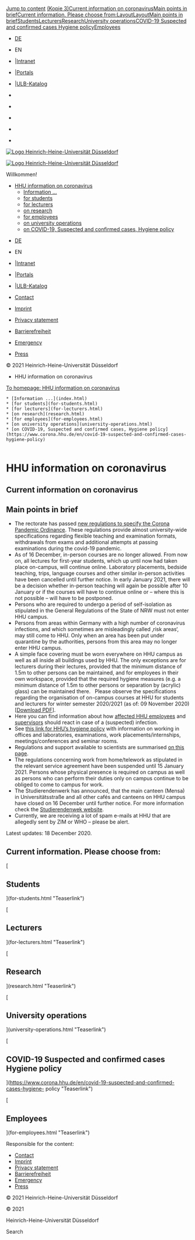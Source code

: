 [Jump to
content](index.html%3FC=D%252525252525252525253BO%252525252525252525253DA%25252525253FC%25252525253DD%252525252525252525253BO%252525252525252525253DA%25252525253FC%25252525253DD%252525252525252525253BO%252525252525252525253DA%25252525253FC%2525252525.html#content)
[(Kopie
3)](index.html%3FC=D%252525252525252525253BO%252525252525252525253DA%25252525253FC%25252525253DD%252525252525252525253BO%252525252525252525253DA%25252525253FC%25252525253DD%252525252525252525253BO%252525252525252525253DA%25252525253FC%2525252525.html#c452574)[Current
information on
coronavirus](index.html%3FC=D%252525252525252525253BO%252525252525252525253DA%25252525253FC%25252525253DD%252525252525252525253BO%252525252525252525253DA%25252525253FC%25252525253DD%252525252525252525253BO%252525252525252525253DA%25252525253FC%2525252525.html#c438623)[Main
points in
brief](index.html%3FC=D%252525252525252525253BO%252525252525252525253DA%25252525253FC%25252525253DD%252525252525252525253BO%252525252525252525253DA%25252525253FC%25252525253DD%252525252525252525253BO%252525252525252525253DA%25252525253FC%2525252525.html#c438625)[Current
information. Please choose
from:](index.html%3FC=D%252525252525252525253BO%252525252525252525253DA%25252525253FC%25252525253DD%252525252525252525253BO%252525252525252525253DA%25252525253FC%25252525253DD%252525252525252525253BO%252525252525252525253DA%25252525253FC%2525252525.html#c438626)[Layout](index.html%3FC=D%252525252525252525253BO%252525252525252525253DA%25252525253FC%25252525253DD%252525252525252525253BO%252525252525252525253DA%25252525253FC%25252525253DD%252525252525252525253BO%252525252525252525253DA%25252525253FC%2525252525.html#c438630)[Layout](index.html%3FC=D%252525252525252525253BO%252525252525252525253DA%25252525253FC%25252525253DD%252525252525252525253BO%252525252525252525253DA%25252525253FC%25252525253DD%252525252525252525253BO%252525252525252525253DA%25252525253FC%2525252525.html#c438636)[Main
points in
brief](index.html%3FC=D%252525252525252525253BO%252525252525252525253DA%25252525253FC%25252525253DD%252525252525252525253BO%252525252525252525253DA%25252525253FC%25252525253DD%252525252525252525253BO%252525252525252525253DA%25252525253FC%2525252525.html#c438624)[Students](index.html%3FC=D%252525252525252525253BO%252525252525252525253DA%25252525253FC%25252525253DD%252525252525252525253BO%252525252525252525253DA%25252525253FC%25252525253DD%252525252525252525253BO%252525252525252525253DA%25252525253FC%2525252525.html#c450914)[Lecturers](index.html%3FC=D%252525252525252525253BO%252525252525252525253DA%25252525253FC%25252525253DD%252525252525252525253BO%252525252525252525253DA%25252525253FC%25252525253DD%252525252525252525253BO%252525252525252525253DA%25252525253FC%2525252525.html#c452734)[Research](index.html%3FC=D%252525252525252525253BO%252525252525252525253DA%25252525253FC%25252525253DD%252525252525252525253BO%252525252525252525253DA%25252525253FC%25252525253DD%252525252525252525253BO%252525252525252525253DA%25252525253FC%2525252525.html#c452752)[University
operations](index.html%3FC=D%252525252525252525253BO%252525252525252525253DA%25252525253FC%25252525253DD%252525252525252525253BO%252525252525252525253DA%25252525253FC%25252525253DD%252525252525252525253BO%252525252525252525253DA%25252525253FC%2525252525.html#c452848)[COVID-19
Suspected and confirmed cases Hygiene
policy](index.html%3FC=D%252525252525252525253BO%252525252525252525253DA%25252525253FC%25252525253DD%252525252525252525253BO%252525252525252525253DA%25252525253FC%25252525253DD%252525252525252525253BO%252525252525252525253DA%25252525253FC%2525252525.html#c452849)[Employees](index.html%3FC=D%252525252525252525253BO%252525252525252525253DA%25252525253FC%25252525253DD%252525252525252525253BO%252525252525252525253DA%25252525253FC%25252525253DD%252525252525252525253BO%252525252525252525253DA%25252525253FC%2525252525.html#c452753)

  * [DE](../../corona.hhu.de/index.html)
  * EN
  * |[Intranet](https://www.mitarbeiter.hhu.de/ "Intranet")
  * |[Portals](https://portale.hhu.de "Portals")
  * |[ULB-Katalog](https://katalog.ulb.hhu.de "ULB-Katalog")

  * [](https://www.facebook.com/HHU.de/ "Facebook")
  * [](https://www.linkedin.com/school/heinrich-heine-universitat-dusseldorf/ "LinkedIn")
  * [](https://www.youtube.com/channel/UCz78Aka2Ukfo2S5KfXApTiw "YouTube")
  * [](https://twitter.com/HHU_de "Twitter")
  * [](https://www.instagram.com/hhu_de/ "Instagram")

[![Logo Heinrich-Heine-Universität
Düsseldorf](https://www.corona.hhu.de/typo3conf/ext/wiminno/Resources/Public/img/hhu_logo.png)](https://www.hhu.de/en/)

[![Logo Heinrich-Heine-Universität
Düsseldorf](https://www.corona.hhu.de/typo3conf/ext/wiminno/Resources/Public/img/hhu_logo_mobil.png)](https://www.hhu.de)

Willkommen!

  * [HHU information on coronavirus](index.html)
    * [Information ...](index.html)
    * [for students](for-students.html)
    * [for lecturers](for-lecturers.html)
    * [on research](research.html)
    * [for employees](for-employees.html)
    * [on university operations](university-operations.html)
    * [on COVID-19, Suspected and confirmed cases, Hygiene policy](https://www.corona.hhu.de/en/covid-19-suspected-and-confirmed-cases-hygiene-policy)

[](https://www.facebook.com/HHU.de/ "Facebook")
[](https://www.linkedin.com/school/heinrich-heine-universitat-dusseldorf/
"LinkedIn") [](https://www.youtube.com/channel/UCz78Aka2Ukfo2S5KfXApTiw
"YouTube") [](https://twitter.com/HHU_de "Twitter")
[](https://www.instagram.com/hhu_de/ "Instagram")

  * [DE](../../corona.hhu.de/index.html)
  * EN
  * |[Intranet](https://www.mitarbeiter.hhu.de/ "Intranet")
  * |[Portals](https://portale.hhu.de "Portals")
  * |[ULB-Katalog](https://katalog.ulb.hhu.de "ULB-Katalog")

  * [Contact](https://www.hhu.de/en/about-hhu/contact-and-services)
  * [Imprint](https://www.hhu.de/en/imprint)
  * [Privacy statement](https://www.hhu.de/datenschutzerklaerung)
  * [Barrierefreiheit](https://www.hhu.de/en/erklaerung-zur-barrierefreiheit)
  * [Emergency](https://www.hhu.de/en/emergency-1)
  * [ Press](https://www.hhu.de/en/about-hhu/press-and-marketing/press-contact-persons)

© 2021 Heinrich-Heine-Universität Düsseldorf

  * HHU information on coronavirus

[To homepage: HHU information on coronavirus](index.html)

    * [Information ...](index.html)
    * [for students](for-students.html)
    * [for lecturers](for-lecturers.html)
    * [on research](research.html)
    * [for employees](for-employees.html)
    * [on university operations](university-operations.html)
    * [on COVID-19, Suspected and confirmed cases, Hygiene policy](https://www.corona.hhu.de/en/covid-19-suspected-and-confirmed-cases-hygiene-policy)

![](data:image/gif;base64,R0lGODlhAQABAAAAACwAAAAAAQABAAA=)

# HHU information on coronavirus

## Current information on coronavirus

## Main points in brief

  * The rectorate has passed [ new regulations to specify the Corona Pandemic Ordinance](https://www.corona.hhu.de/fileadmin/redaktion/ZUV/Justitiariat/Amtliche_Bekanntmachungen/2020/2020_12_10_AB_66.pdf). These regulations provide almost university-wide specifications regarding flexible teaching and examination formats, withdrawals from exams and additional attempts at passing examinations during the covid-19 pandemic.  
  * As of 16 December, in-person courses are no longer allowed. From now on, all lectures for first-year students, which up until now had taken place on-campus, will continue online. Laboratory placements, bedside teaching, trips, language courses and other similar in-person activities have been cancelled until further notice. In early January 2021, there will be a decision whether in-person teaching will again be possible after 10 January or if the courses will have to continue online or – where this is not possible – will have to be postponed.
  * Persons who are required to undergo a period of self-isolation as stipulated in the General Regulations of the State of NRW must not enter HHU campus.
  * Persons from areas within Germany with a high number of coronavirus infections, and which sometimes are misleadingly called ‚risk areas‘, may still come to HHU. Only when an area has been put under quarantine by the authorities, persons from this area may no longer enter HHU campus. 
  * A simple face covering must be worn everywhere on HHU campus as well as all inside all buildings used by HHU. The only exceptions are for lecturers during their lectures, provided that the minimum distance of 1.5m to other persons can be maintained, and for employees in their own workspace, provided that the required hygiene measures (e.g. a minimum distance of 1.5m to other persons or separation by (acrylic) glass) can be maintained there.   Please observe the specifications regarding the organisation of on-campus courses at HHU for students and lecturers for winter semester 2020/2021 (as of: 09 November 2020) [[Download PDF](https://www.corona.hhu.de/fileadmin/redaktion/Oeffentliche_Medien/Presse/Pressemeldungen/Dokumente/Coronavirus_2020/Handreichung_Lehre_WS2021_09.11.2020_eng.pdf)].
  * Here you can find information about how [ affected HHU employees](https://www.corona.hhu.de/fileadmin/redaktion/Oeffentliche_Medien/Presse/Pressemeldungen/Dokumente/Coronavirus_2020/Hygienekonzept/Merkblatt_Umgang_mit_Verdachts-_und_Infektionsfaellen_2020-10-06_GB.pdf) and [ supervisors](https://www.corona.hhu.de/fileadmin/redaktion/Oeffentliche_Medien/Presse/Pressemeldungen/Dokumente/Coronavirus_2020/Hinweise_fuer_Fachvorgesetzte_Infektions-_und_Kontaktfaelle_2020-10-06_GB.pdf) should react in case of a (suspected) infection.
  * See [ this link for HHU’s hygiene policy](https://www.corona.hhu.de/en/covid-19-suspected-and-confirmed-cases-hygiene-policy) with information on working in offices and laboratories, examinations, work placements/internships, meetings/conferences and seminar rooms.
  * Regulations and support available to scientists are summarised [on this page](for-employees.html#c452970).
  * The regulations concerning work from home/telework as stipulated in the relevant service agreement have been suspended until 15 January 2021. Persons whose physical presence is required on campus as well as persons who can perform their duties only on campus continue to be obliged to come to campus for work.
  * The Studierendenwerk has announced, that the main canteen (Mensa) in Universitätsstraße and all other cafés and canteens on HHU campus have closed on 16 December until further notice. For more information check the [Studierendenwek website](https://www.stw-d.de).
  * Currently, we are receiving a lot of spam e-mails at HHU that are allegedly sent by ZIM or WHO – please be alert.

Latest updates: 18 December 2020.

## Current information. Please choose from:

[

## Students









](for-students.html "Teaserlink")

[

## Lecturers

](for-lecturers.html "Teaserlink")

[

## Research

](research.html "Teaserlink")

[

## University operations









](university-operations.html "Teaserlink")

[

## COVID-19 Suspected and confirmed cases Hygiene policy

](https://www.corona.hhu.de/en/covid-19-suspected-and-confirmed-cases-hygiene-
policy "Teaserlink")

[

## Employees

](for-employees.html "Teaserlink")

Responsible for the content:

  * [Contact](https://www.hhu.de/en/about-hhu/contact-and-services)
  * [Imprint](https://www.hhu.de/en/imprint)
  * [Privacy statement](https://www.hhu.de/datenschutzerklaerung)
  * [Barrierefreiheit](https://www.hhu.de/en/erklaerung-zur-barrierefreiheit)
  * [Emergency](https://www.hhu.de/en/emergency-1)
  * [ Press](https://www.hhu.de/en/about-hhu/press-and-marketing/press-contact-persons)

© 2021 Heinrich-Heine-Universität Düsseldorf

© 2021

Heinrich-Heine-Universität Düsseldorf

[](https://www.facebook.com/HHU.de/ "Facebook")
[](https://www.linkedin.com/school/heinrich-heine-universitat-dusseldorf/
"LinkedIn") [](https://www.youtube.com/channel/UCz78Aka2Ukfo2S5KfXApTiw
"YouTube") [](https://twitter.com/HHU_de "Twitter")
[](https://www.instagram.com/hhu_de/ "Instagram")

Search

